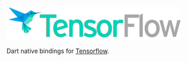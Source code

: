 ![Logo](logo/tensorflow-layout-400.png)

Dart native bindings for [Tensorflow](https://github.com/tensorflow/tensorflow).